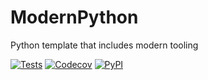 # ModernPython
Python template that includes modern tooling

[![Tests](https://github.com/ChadHattabaugh/modern-python/workflows/Tests/badge.svg)](https://github.com/ChadHattabaugh/modern-python/actions?workflow=Tests)
[![Codecov](https://codecov.io/gh/ChadHattabaugh/modern-python/branch/master/graph/badge.svg)](https://codecov.io/gh/ChadHattabaugh/modern-python)
[![PyPI](https://img.shields.io/pypi/v/modern-python.svg)](https://pypi.org/project/modern-python/)
